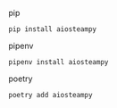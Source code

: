 pip

```shell
pip install aiosteampy
```

pipenv

```shell
pipenv install aiosteampy
```

poetry

```shell
poetry add aiosteampy
```
